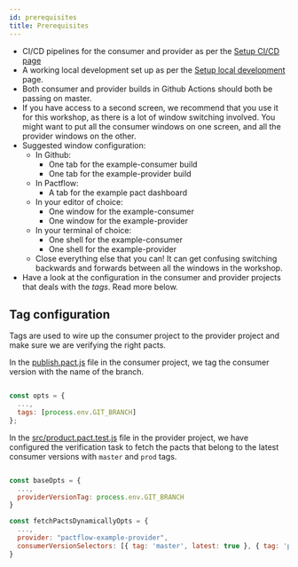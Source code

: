 ```yaml
---
id: prerequisites
title: Prerequisites
---
```


* CI/CD pipelines for the consumer and provider as per the [Setup CI/CD page](/docs/workshops/ci-cd/set-up-ci)
* A working local development set up as per the [Setup local development](/docs/workshops/ci-cd/set-up-local-development) page.
* Both consumer and provider builds in Github Actions should both be passing on master.
* If you have access to a second screen, we recommend that you use it for this workshop, as there is a lot of window switching involved. You might want to put all the consumer windows on one screen, and all the provider windows on the other.
* Suggested window configuration:
    * In Github:
        * One tab for the example-consumer build
        * One tab for the example-provider build
    * In Pactflow:
        * A tab for the example pact dashboard
    * In your editor of choice:
        * One window for the example-consumer
        * One window for the example-provider
    * In your terminal of choice:
        * One shell for the example-consumer
        * One shell for the example-provider
    * Close everything else that you can! It can get confusing switching backwards and forwards between all the windows in the workshop.
* Have a look at the configuration in the consumer and provider projects that deals with the *tags*. Read more below.

## Tag configuration

Tags are used to wire up the consumer project to the provider project and make sure we are verifying the right pacts.

In the [publish.pact.js](https://github.com/pactflow/example-consumer/blob/master/publish.pact.js) file in the consumer project, we tag the consumer version with the name of the branch.

```js

const opts = {
  ...,
  tags: [process.env.GIT_BRANCH]
};
```

In the [src/product.pact.test.js](https://github.com/pactflow/example-provider/blob/master/src/product/product.pact.test.js) file in the provider project, we have configured the verification task to fetch the pacts that belong to the latest consumer versions with `master` and `prod` tags.

```js

const baseOpts = {
  ...,
  providerVersionTag: process.env.GIT_BRANCH
}

const fetchPactsDynamicallyOpts = {
  ...,
  provider: "pactflow-example-provider",
  consumerVersionSelectors: [{ tag: 'master', latest: true }, { tag: 'prod', latest: true } ],
}
```

[github]: https://github.com